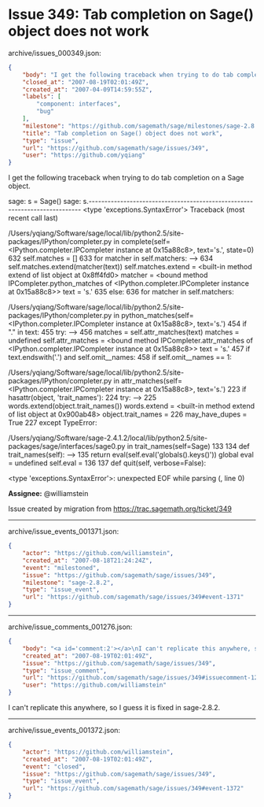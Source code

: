 # Issue 349: Tab completion on Sage() object does not work

archive/issues_000349.json:
```json
{
    "body": "I get the following traceback when trying to do tab completion on a Sage object.\n\nsage: s = Sage()\nsage: s.---------------------------------------------------------------------------\n<type 'exceptions.SyntaxError'>           Traceback (most recent call last)\n\n/Users/yqiang/Software/sage/local/lib/python2.5/site-packages/IPython/completer.py in complete(self=<IPython.completer.IPCompleter instance at 0x15a88c8>, text='s.', state=0)\n    632                         self.matches = []\n    633                         for matcher in self.matchers:\n--> 634                             self.matches.extend(matcher(text))\n        self.matches.extend = <built-in method extend of list object at 0x8ff4fd0>\n        matcher = <bound method IPCompleter.python_matches of <IPython.completer.IPCompleter instance at 0x15a88c8>>\n        text = 's.'\n    635                     else:\n    636                         for matcher in self.matchers:\n\n/Users/yqiang/Software/sage/local/lib/python2.5/site-packages/IPython/completer.py in python_matches(self=<IPython.completer.IPCompleter instance at 0x15a88c8>, text='s.')\n    454         if \".\" in text:\n    455             try:\n--> 456                 matches = self.attr_matches(text)\n        matches = undefined\n        self.attr_matches = <bound method IPCompleter.attr_matches of <IPython.completer.IPCompleter instance at 0x15a88c8>>\n        text = 's.'\n    457                 if text.endswith('.') and self.omit__names:\n    458                     if self.omit__names == 1:\n\n/Users/yqiang/Software/sage/local/lib/python2.5/site-packages/IPython/completer.py in attr_matches(self=<IPython.completer.IPCompleter instance at 0x15a88c8>, text='s.')\n    223         if hasattr(object, 'trait_names'):\n    224             try:\n--> 225                 words.extend(object.trait_names())\n        words.extend = <built-in method extend of list object at 0x900ab48>\n        object.trait_names = <bound method Sage.trait_names of Sage>\n    226                 may_have_dupes = True\n    227             except TypeError:\n\n/Users/yqiang/Software/sage-2.4.1.2/local/lib/python2.5/site-packages/sage/interfaces/sage0.py in trait_names(self=Sage)\n    133 \n    134     def trait_names(self):\n--> 135         return eval(self.eval('globals().keys()'))\n        global eval = undefined\n        self.eval = <bound method Sage.eval of Sage>\n    136 \n    137     def quit(self, verbose=False):\n\n<type 'exceptions.SyntaxError'>: unexpected EOF while parsing (<string>, line 0)\n\n**Assignee:** @williamstein\n\nIssue created by migration from https://trac.sagemath.org/ticket/349\n\n",
    "closed_at": "2007-08-19T02:01:49Z",
    "created_at": "2007-04-09T14:59:55Z",
    "labels": [
        "component: interfaces",
        "bug"
    ],
    "milestone": "https://github.com/sagemath/sage/milestones/sage-2.8.2",
    "title": "Tab completion on Sage() object does not work",
    "type": "issue",
    "url": "https://github.com/sagemath/sage/issues/349",
    "user": "https://github.com/yqiang"
}
```
I get the following traceback when trying to do tab completion on a Sage object.

sage: s = Sage()
sage: s.---------------------------------------------------------------------------
<type 'exceptions.SyntaxError'>           Traceback (most recent call last)

/Users/yqiang/Software/sage/local/lib/python2.5/site-packages/IPython/completer.py in complete(self=<IPython.completer.IPCompleter instance at 0x15a88c8>, text='s.', state=0)
    632                         self.matches = []
    633                         for matcher in self.matchers:
--> 634                             self.matches.extend(matcher(text))
        self.matches.extend = <built-in method extend of list object at 0x8ff4fd0>
        matcher = <bound method IPCompleter.python_matches of <IPython.completer.IPCompleter instance at 0x15a88c8>>
        text = 's.'
    635                     else:
    636                         for matcher in self.matchers:

/Users/yqiang/Software/sage/local/lib/python2.5/site-packages/IPython/completer.py in python_matches(self=<IPython.completer.IPCompleter instance at 0x15a88c8>, text='s.')
    454         if "." in text:
    455             try:
--> 456                 matches = self.attr_matches(text)
        matches = undefined
        self.attr_matches = <bound method IPCompleter.attr_matches of <IPython.completer.IPCompleter instance at 0x15a88c8>>
        text = 's.'
    457                 if text.endswith('.') and self.omit__names:
    458                     if self.omit__names == 1:

/Users/yqiang/Software/sage/local/lib/python2.5/site-packages/IPython/completer.py in attr_matches(self=<IPython.completer.IPCompleter instance at 0x15a88c8>, text='s.')
    223         if hasattr(object, 'trait_names'):
    224             try:
--> 225                 words.extend(object.trait_names())
        words.extend = <built-in method extend of list object at 0x900ab48>
        object.trait_names = <bound method Sage.trait_names of Sage>
    226                 may_have_dupes = True
    227             except TypeError:

/Users/yqiang/Software/sage-2.4.1.2/local/lib/python2.5/site-packages/sage/interfaces/sage0.py in trait_names(self=Sage)
    133 
    134     def trait_names(self):
--> 135         return eval(self.eval('globals().keys()'))
        global eval = undefined
        self.eval = <bound method Sage.eval of Sage>
    136 
    137     def quit(self, verbose=False):

<type 'exceptions.SyntaxError'>: unexpected EOF while parsing (<string>, line 0)

**Assignee:** @williamstein

Issue created by migration from https://trac.sagemath.org/ticket/349





---

archive/issue_events_001371.json:
```json
{
    "actor": "https://github.com/williamstein",
    "created_at": "2007-08-18T21:24:24Z",
    "event": "milestoned",
    "issue": "https://github.com/sagemath/sage/issues/349",
    "milestone": "sage-2.8.2",
    "type": "issue_event",
    "url": "https://github.com/sagemath/sage/issues/349#event-1371"
}
```



---

archive/issue_comments_001276.json:
```json
{
    "body": "<a id='comment:2'></a>\nI can't replicate this anywhere, so I guess it is fixed in sage-2.8.2.",
    "created_at": "2007-08-19T02:01:49Z",
    "issue": "https://github.com/sagemath/sage/issues/349",
    "type": "issue_comment",
    "url": "https://github.com/sagemath/sage/issues/349#issuecomment-1276",
    "user": "https://github.com/williamstein"
}
```

<a id='comment:2'></a>
I can't replicate this anywhere, so I guess it is fixed in sage-2.8.2.



---

archive/issue_events_001372.json:
```json
{
    "actor": "https://github.com/williamstein",
    "created_at": "2007-08-19T02:01:49Z",
    "event": "closed",
    "issue": "https://github.com/sagemath/sage/issues/349",
    "type": "issue_event",
    "url": "https://github.com/sagemath/sage/issues/349#event-1372"
}
```
